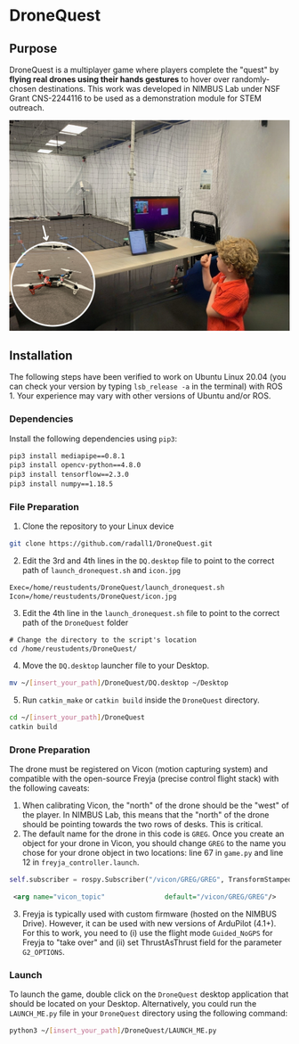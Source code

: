 # DroneQuest

## Purpose
DroneQuest is a multiplayer game where players complete the "quest" by **flying real drones using their hands gestures** to hover over randomly-chosen destinations. This work was developed in NIMBUS Lab under NSF Grant CNS-2244116 to be used as a demonstration module for STEM outreach. 


![demo](https://raw.githubusercontent.com/radall1/DroneQuest/main/frames/demo.jpg)

## Installation
The following steps have been verified to work on Ubuntu Linux 20.04 (you can check your version by typing `lsb_release -a` in the terminal) with ROS 1. Your experience may vary with other versions of Ubuntu and/or ROS. 

### Dependencies 
Install the following dependencies using `pip3`:
```sh
pip3 install mediapipe==0.8.1
pip3 install opencv-python==4.8.0
pip3 install tensorflow==2.3.0
pip3 install numpy==1.18.5
```

### File Preparation
1. Clone the repository to your Linux device 
```sh
git clone https://github.com/radall1/DroneQuest.git
```
2. Edit the 3rd and 4th lines in the `DQ.desktop` file to point to the correct path of `launch_dronequest.sh` and `icon.jpg`
```desktop
Exec=/home/reustudents/DroneQuest/launch_dronequest.sh
Icon=/home/reustudents/DroneQuest/icon.jpg
```
3. Edit the 4th line in the `launch_dronequest.sh` file to point to the correct path of the `DroneQuest` folder
```desktop
# Change the directory to the script's location
cd /home/reustudents/DroneQuest/
```
4. Move the `DQ.desktop` launcher file to your Desktop.
```sh
mv ~/[insert_your_path]/DroneQuest/DQ.desktop ~/Desktop
```
5. Run `catkin_make` or `catkin build` inside the `DroneQuest` directory.
```sh
cd ~/[insert_your_path]/DroneQuest 
catkin build
```

### Drone Preparation
The drone must be registered on Vicon (motion capturing system) and compatible with the open-source Freyja (precise control flight stack) with the following caveats:

1. When calibrating Vicon, the "north" of the drone should be the "west" of the player. In NIMBUS Lab, this means that the "north" of the drone should be pointing towards the two rows of desks. This is critical. 
2. The default name for the drone in this code is `GREG`. Once you create an object for your drone in Vicon, you should change `GREG` to the name you chose for your drone object in two locations: line 67 in `game.py` and line 12 in `freyja_controller.launch`.
```python
self.subscriber = rospy.Subscriber("/vicon/GREG/GREG", TransformStamped, self.drone_data_callback)
```
```xml
 <arg name="vicon_topic"               default="/vicon/GREG/GREG"/>
```
3. Freyja is typically used with custom firmware (hosted on the NIMBUS Drive). However, it can be used with new versions of ArduPilot (4.1+). For this to work, you need to (i) use the flight mode `Guided_NoGPS` for Freyja to "take over" and (ii) set ThrustAsThrust field for the parameter `G2_OPTIONS`.

### Launch
To launch the game, double click on the `DroneQuest` desktop application that should be located on your Desktop. Alternatively, you could run the `LAUNCH_ME.py` file in your `DroneQuest` directory using the following command:
```sh
python3 ~/[insert_your_path]/DroneQuest/LAUNCH_ME.py
```